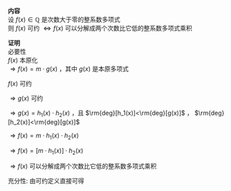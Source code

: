 **内容**  
设 $f(x)\in\mathbb{Q}$ 是次数大于零的整系数多项式  
则 $f(x)$ 可约 $\Leftrightarrow f(x)$ 可以分解成两个次数比它低的整系数多项式乘积  
  
**证明**  
必要性  
$f(x)$ 本原化  
$\Rightarrow f(x)=m\cdot g(x)$ ，其中 $g(x)$ 是本原多项式  
  
$f(x)$ 可约  
  
$\Rightarrow g(x)$ 可约  
  
$\Rightarrow g(x)=h_1(x)\cdot h_2(x)$ ，且 $\rm{deg}[h_1(x)]<\rm{deg}[g(x)]$ ， $\rm{deg}[h_2(x)]<\rm{deg}[g(x)]$  
  
$\Rightarrow f(x)=m\cdot h_1(x)\cdot h_2(x)$  
  
$\Rightarrow f(x)=[m\cdot h_1(x)]\cdot h_2(x)$  
  
$\Rightarrow f(x)$ 可以分解成两个次数比它低的整系数多项式乘积  
  
充分性: 由可约定义直接可得  
